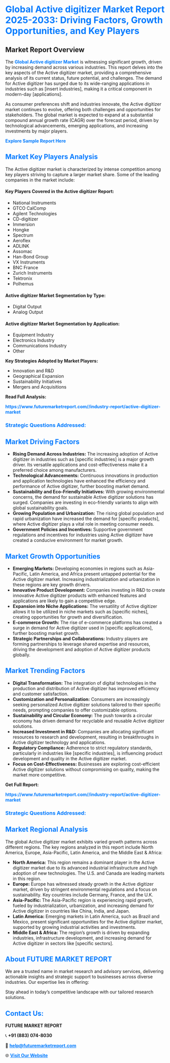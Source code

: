 <h1 style="color: #007BFF;">Global Active digitizer Market Report 2025-2033: Driving Factors, Growth Opportunities, and Key Players</h1>

<section id="overview">
<h2>Market Report Overview</h2>
<p>The <a href="https://www.futuremarketreport.com//industry-report/active-digitizer-market" style="color: #007BFF; text-decoration: none;"><strong>Global Active digitizer Market</strong></a> is witnessing significant growth, driven by increasing demand across various industries. This report delves into the key aspects of the Active digitizer market, providing a comprehensive analysis of its current status, future potential, and challenges. The demand for Active digitizer has surged due to its wide-ranging applications in industries such as [insert industries], making it a critical component in modern-day [applications].</p>
<p>As consumer preferences shift and industries innovate, the Active digitizer market continues to evolve, offering both challenges and opportunities for stakeholders. The global market is expected to expand at a substantial compound annual growth rate (CAGR) over the forecast period, driven by technological advancements, emerging applications, and increasing investments by major players.</p>
</section>

<section id="overview">
<p><a href="https://www.futuremarketreport.com//request-sample/reportId=89940" style="color: #007BFF; text-decoration: none;"><strong>Explore Sample Report Here</strong></a></p>
</section>

<section id="key-players">
<h2 style="color: #007BFF;">Market Key Players Analysis</h2>
<p>The Active digitizer market is characterized by intense competition among key players striving to capture a larger market share. Some of the leading companies in the market include:</p>
<h4>Key Players Covered in the Active digitizer Report:</h4>
<ul><li>National Instruments</li><li>GTCO CalComp</li><li>Agilent Technologies</li><li>CD-digitizer</li><li>Immersion</li><li>Hongke</li><li>Spectrum</li><li>Aeroflex</li><li>ADLINK</li><li>Assomac</li><li>Han-Bond Group</li><li>VX Instruments</li><li>BNC France</li><li>Zurich Instruments</li><li>Tektronix</li><li>Polhemus</li></ul>
<h4>Active digitizer Market Segmentation by Type:</h4>
<ul><li>Digital Output</li><li>Analog Output</li></ul>

<h4>Active digitizer Market Segmentation by Application:</h4>
<ul><li>Equipment Industry</li><li>Electronics Industry</li><li>Communications Industry</li><li>Other</li></ul>
<p><strong>Key Strategies Adopted by Market Players:</strong></p>
<ul>
<li>Innovation and R&D</li>
<li>Geographical Expansion</li>
<li>Sustainability Initiatives</li>
<li>Mergers and Acquisitions</li>
</ul>
</section>

<section>
<p><strong>Read Full Analysis: </strong></p><a href="https://www.futuremarketreport.com//industry-report/active-digitizer-market" style="color: #007BFF; text-decoration: none;"><strong>https://www.futuremarketreport.com//industry-report/active-digitizer-market</strong></a>
<h3 style="color: #007BFF;">Strategic Questions Addressed:</h3>
</section>

<section id="driving-factors">
<h2 style="color: #007BFF;">Market Driving Factors</h2>
<ul>
<li><strong>Rising Demand Across Industries:</strong> The increasing adoption of Active digitizer in industries such as [specific industries] is a major growth driver. Its versatile applications and cost-effectiveness make it a preferred choice among manufacturers.</li>
<li><strong>Technological Advancements:</strong> Continuous innovations in production and application technologies have enhanced the efficiency and performance of Active digitizer, further boosting market demand.</li>
<li><strong>Sustainability and Eco-Friendly Initiatives:</strong> With growing environmental concerns, the demand for sustainable Active digitizer solutions has surged. Companies are investing in eco-friendly variants to align with global sustainability goals.</li>
<li><strong>Growing Population and Urbanization:</strong> The rising global population and rapid urbanization have increased the demand for [specific products], where Active digitizer plays a vital role in meeting consumer needs.</li>
<li><strong>Government Policies and Incentives:</strong> Supportive government regulations and incentives for industries using Active digitizer have created a conducive environment for market growth.</li>
</ul>
</section>

<section id="growth-opportunities">
<h2 style="color: #007BFF;">Market Growth Opportunities</h2>
<ul>
<li><strong>Emerging Markets:</strong> Developing economies in regions such as Asia-Pacific, Latin America, and Africa present untapped potential for the Active digitizer market. Increasing industrialization and urbanization in these regions are key growth drivers.</li>
<li><strong>Innovative Product Development:</strong> Companies investing in R&D to create innovative Active digitizer products with enhanced features and applications are likely to gain a competitive edge.</li>
<li><strong>Expansion into Niche Applications:</strong> The versatility of Active digitizer allows it to be utilized in niche markets such as [specific niches], creating opportunities for growth and diversification.</li>
<li><strong>E-commerce Growth:</strong> The rise of e-commerce platforms has created a surge in demand for Active digitizer used in [specific applications], further boosting market growth.</li>
<li><strong>Strategic Partnerships and Collaborations:</strong> Industry players are forming partnerships to leverage shared expertise and resources, driving the development and adoption of Active digitizer products globally.</li>
</ul>
</section>

<section id="trending-factors">
<h2 style="color: #007BFF;">Market Trending Factors</h2>
<ul>
<li><strong>Digital Transformation:</strong> The integration of digital technologies in the production and distribution of Active digitizer has improved efficiency and customer satisfaction.</li>
<li><strong>Customization and Personalization:</strong> Consumers are increasingly seeking personalized Active digitizer solutions tailored to their specific needs, prompting companies to offer customizable options.</li>
<li><strong>Sustainability and Circular Economy:</strong> The push towards a circular economy has driven demand for recyclable and reusable Active digitizer solutions.</li>
<li><strong>Increased Investment in R&D:</strong> Companies are allocating significant resources to research and development, resulting in breakthroughs in Active digitizer technology and applications.</li>
<li><strong>Regulatory Compliance:</strong> Adherence to strict regulatory standards, particularly in industries like [specific industries], is influencing product development and quality in the Active digitizer market.</li>
<li><strong>Focus on Cost-Effectiveness:</strong> Businesses are exploring cost-efficient Active digitizer solutions without compromising on quality, making the market more competitive.</li>
</ul>
</section>

<section>
<p><strong>Get Full Report: </strong></p><a href="https://www.futuremarketreport.com//industry-report/active-digitizer-market" style="color: #007BFF; text-decoration: none;"><strong>https://www.futuremarketreport.com//industry-report/active-digitizer-market</strong></a>
<h3 style="color: #007BFF;">Strategic Questions Addressed:</h3>
</section>


<section id="regional-analysis">
<h2 style="color: #007BFF;">Market Regional Analysis</h2>
<p>The global Active digitizer market exhibits varied growth patterns across different regions. The key regions analyzed in this report include North America, Europe, Asia-Pacific, Latin America, and the Middle East & Africa:</p>
<ul>
<li><strong>North America:</strong> This region remains a dominant player in the Active digitizer market due to its advanced industrial infrastructure and high adoption of new technologies. The U.S. and Canada are leading markets in this region.</li>
<li><strong>Europe:</strong> Europe has witnessed steady growth in the Active digitizer market, driven by stringent environmental regulations and a focus on sustainability. Key countries include Germany, France, and the U.K.</li>
<li><strong>Asia-Pacific:</strong> The Asia-Pacific region is experiencing rapid growth, fueled by industrialization, urbanization, and increasing demand for Active digitizer in countries like China, India, and Japan.</li>
<li><strong>Latin America:</strong> Emerging markets in Latin America, such as Brazil and Mexico, present significant opportunities for the Active digitizer market, supported by growing industrial activities and investments.</li>
<li><strong>Middle East & Africa:</strong> The region’s growth is driven by expanding industries, infrastructure development, and increasing demand for Active digitizer in sectors like [specific sectors].</li>
</ul>
</section>

<footer>
<h2 style="color: #007BFF;">About FUTURE MARKET REPORT</h2>
<p>We are a trusted name in market research and advisory services, delivering actionable insights and strategic support to businesses across diverse industries. Our expertise lies in offering:</p>

<p>Stay ahead in today’s competitive landscape with our tailored research solutions.</p>

<h2 style="color: #007BFF;">Contact Us:</h2>
<p><strong>FUTURE MARKET REPORT</strong></p>
<p>📞 <strong>+91 (883) 074-8030</strong></p>
<p>📧 <strong><a href="mailto:help@futuremarketreport.com" style="color: #007BFF;">help@futuremarketreport.com</a></strong></p>
<p>🌐 <strong><a href="https://www.futuremarketreport.com/" style="color: #007BFF;">Visit Our Website</a></strong></p>
</footer>
